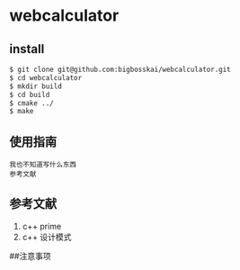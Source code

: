 # webcalculator
## install
```bash
$ git clone git@github.com:bigbosskai/webcalculator.git
$ cd webcalculator
$ mkdir build
$ cd build
$ cmake ../
$ make
```
## 使用指南
```
我也不知道写什么东西
参考文献
```
## 参考文献
1. c++ prime
2. c++ 设计模式

##注意事项
